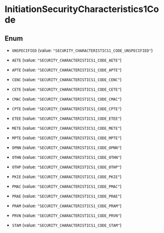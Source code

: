

# InitiationSecurityCharacteristics1Code

## Enum


* `UNSPECIFIED` (value: `"SECURITY_CHARACTERISTICS1_CODE_UNSPECIFIED"`)

* `AETE` (value: `"SECURITY_CHARACTERISTICS1_CODE_AETE"`)

* `APTE` (value: `"SECURITY_CHARACTERISTICS1_CODE_APTE"`)

* `CENC` (value: `"SECURITY_CHARACTERISTICS1_CODE_CENC"`)

* `CETE` (value: `"SECURITY_CHARACTERISTICS1_CODE_CETE"`)

* `CMAC` (value: `"SECURITY_CHARACTERISTICS1_CODE_CMAC"`)

* `CPTE` (value: `"SECURITY_CHARACTERISTICS1_CODE_CPTE"`)

* `ETEE` (value: `"SECURITY_CHARACTERISTICS1_CODE_ETEE"`)

* `METE` (value: `"SECURITY_CHARACTERISTICS1_CODE_METE"`)

* `MPTE` (value: `"SECURITY_CHARACTERISTICS1_CODE_MPTE"`)

* `OPNN` (value: `"SECURITY_CHARACTERISTICS1_CODE_OPNN"`)

* `OTHN` (value: `"SECURITY_CHARACTERISTICS1_CODE_OTHN"`)

* `OTHP` (value: `"SECURITY_CHARACTERISTICS1_CODE_OTHP"`)

* `PKIE` (value: `"SECURITY_CHARACTERISTICS1_CODE_PKIE"`)

* `PMAC` (value: `"SECURITY_CHARACTERISTICS1_CODE_PMAC"`)

* `PRAE` (value: `"SECURITY_CHARACTERISTICS1_CODE_PRAE"`)

* `PRAM` (value: `"SECURITY_CHARACTERISTICS1_CODE_PRAM"`)

* `PRVN` (value: `"SECURITY_CHARACTERISTICS1_CODE_PRVN"`)

* `STAM` (value: `"SECURITY_CHARACTERISTICS1_CODE_STAM"`)



